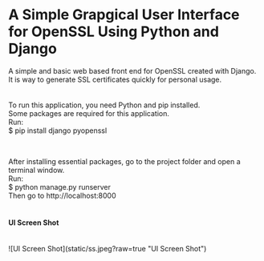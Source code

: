 # A Simple Grapgical User Interface for OpenSSL Using Python and Django
A simple and basic web based front end for OpenSSL created with Django. It is way to generate SSL certificates quickly for personal usage.
<br><br><br>
To run this application, you need Python and pip installed.
<br>
Some packages are required for this application.<br>
Run:<br>
$ pip install django pyopenssl

<br>

After installing essential packages, go to the project folder and open a terminal window.<br>
Run:<br>
$ python manage.py runserver
<br>
Then go to http://localhost:8000
<br>
<br>
<h4>UI Screen Shot</h4>
<br>
![UI Screen Shot](static/ss.jpeg?raw=true "UI Screen Shot")
